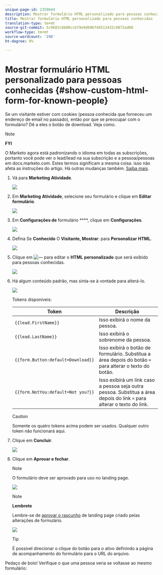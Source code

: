```yaml
---
unique-page-id: 2359644
description: Mostrar formulário HTML personalizado para pessoas conhecidas - Documentos do marketing - Documentação do produto
title: Mostrar formulário HTML personalizado para pessoas conhecidas
translation-type: tm+mt
source-git-commit: 5c9683c6b00ccbf9e9d606fd4513432c9872ad00
workflow-type: tm+mt
source-wordcount: '298'
ht-degree: 0%

---
```



# Mostrar formulário HTML personalizado para pessoas conhecidas {#show-custom-html-form-for-known-people}

Se um visitante estiver com cookies (pessoa conhecida que forneceu um endereço de email no passado), então por que se preocupar com o formulário? Dê a eles o botão de download. Veja como.

>[!NOTE]
>
>**FYI**
>
>O Marketo agora está padronizando o idioma em todas as subscrições, portanto você pode ver o lead/lead na sua subscrição e a pessoa/pessoas em docs.marketo.com. Estes termos significam a mesma coisa. isso não afeta as instruções do artigo. Há outras mudanças também. [Saiba mais](http://docs.marketo.com/display/DOCS/Updates+to+Marketo+Terminology).

1. Vá para **Marketing** **Atividade**.

   ![](assets/login-marketing-activities-5.png)

1. Em **Marketing** **Atividade**, selecione seu formulário e clique em **Editar** **formulário**.

   ![](assets/image2014-9-15-12-3a24-3a6.png)

1. Em **Configurações de** formulário ****, clique em **Configurações**.

   ![](assets/image2014-9-15-12-3a24-3a36.png)

1. Defina Se **Conhecido** O **Visitante, Mostrar**: para **Personalizar** **HTML**.

   ![](assets/image2014-9-15-12-3a24-3a59.png)

1. Clique em ![—](assets/image2014-9-25-14-3a1-3a26.png) para editar o **HTML** **personalizado** que será exibido para pessoas conhecidas.

   ![](assets/image2014-9-15-12-3a25-3a38.png)

1. Há algum conteúdo padrão, mas sinta-se à vontade para alterá-lo.

   ![](assets/image2014-9-15-12-3a25-3a49.png)

   Tokens disponíveis:

   | Token | Descrição |
   |---|---|
   | `{{lead.FirstName}}` | Isso exibirá o nome da pessoa. |
   | `{{lead.LastName}}` | Isso exibirá o sobrenome da pessoa. |
   | `{{form.Button:default=Download}}` | Isso exibirá o botão de formulário. Substitua a área depois do botão `=` para alterar o texto do botão. |
   | `{{form.NotYou:default=Not you?}}` | Isso exibirá um link caso a pessoa seja outra pessoa. Substitua a área depois do link `=` para alterar o texto do link. |

   >[!CAUTION]
   >
   >Somente os quatro tokens acima podem ser usados. Qualquer outro token não funcionará aqui.

1. Clique em **Concluir**.

   ![](assets/image2014-9-15-12-3a27-3a25.png)

1. Clique em **Aprovar e fechar**.

   >[!NOTE]
   >
   >O formulário deve ser aprovado para uso no landing page.

   ![](assets/image2014-9-15-12-3a27-3a53.png)

   >[!NOTE]
   >
   >**Lembrete**
   >
   >
   >Lembre-se de [aprovar o rascunho](../../../../product-docs/demand-generation/landing-pages/understanding-landing-pages/approve-unapprove-or-delete-a-landing-page.md) de landing page criado pelas alterações de formulário.

   ![](assets/image2014-9-15-12-3a28-3a12.png)

   >[!TIP]
   >
   >É possível direcionar o clique do botão para o ativo definindo a página de acompanhamento do formulário para o URL do arquivo.

Pedaço de bolo! Verifique o que uma pessoa veria se voltasse ao mesmo formulário: